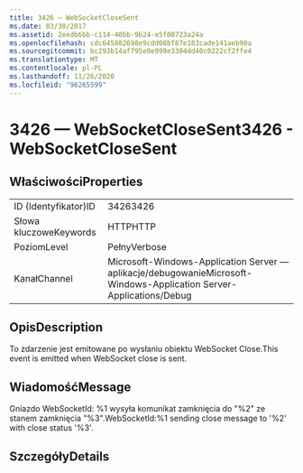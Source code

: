 ```yaml
---
title: 3426 — WebSocketCloseSent
ms.date: 03/30/2017
ms.assetid: 2eedb6bb-c114-40bb-9b24-e5f00723a24a
ms.openlocfilehash: cdc645882698e9cdd08bf87e183cade141aeb90a
ms.sourcegitcommit: bc293b14af795e0e999e3304dd40c0222cf2ffe4
ms.translationtype: MT
ms.contentlocale: pl-PL
ms.lasthandoff: 11/26/2020
ms.locfileid: "96265599"
---
```

# <a name="3426---websocketclosesent"></a><span data-ttu-id="aaf4f-102">3426 — WebSocketCloseSent</span><span class="sxs-lookup"><span data-stu-id="aaf4f-102">3426 - WebSocketCloseSent</span></span>

## <a name="properties"></a><span data-ttu-id="aaf4f-103">Właściwości</span><span class="sxs-lookup"><span data-stu-id="aaf4f-103">Properties</span></span>  
  
|||  
|-|-|  
|<span data-ttu-id="aaf4f-104">ID (Identyfikator)</span><span class="sxs-lookup"><span data-stu-id="aaf4f-104">ID</span></span>|<span data-ttu-id="aaf4f-105">3426</span><span class="sxs-lookup"><span data-stu-id="aaf4f-105">3426</span></span>|  
|<span data-ttu-id="aaf4f-106">Słowa kluczowe</span><span class="sxs-lookup"><span data-stu-id="aaf4f-106">Keywords</span></span>|<span data-ttu-id="aaf4f-107">HTTP</span><span class="sxs-lookup"><span data-stu-id="aaf4f-107">HTTP</span></span>|  
|<span data-ttu-id="aaf4f-108">Poziom</span><span class="sxs-lookup"><span data-stu-id="aaf4f-108">Level</span></span>|<span data-ttu-id="aaf4f-109">Pełny</span><span class="sxs-lookup"><span data-stu-id="aaf4f-109">Verbose</span></span>|  
|<span data-ttu-id="aaf4f-110">Kanał</span><span class="sxs-lookup"><span data-stu-id="aaf4f-110">Channel</span></span>|<span data-ttu-id="aaf4f-111">Microsoft-Windows-Application Server — aplikacje/debugowanie</span><span class="sxs-lookup"><span data-stu-id="aaf4f-111">Microsoft-Windows-Application Server-Applications/Debug</span></span>|  
  
## <a name="description"></a><span data-ttu-id="aaf4f-112">Opis</span><span class="sxs-lookup"><span data-stu-id="aaf4f-112">Description</span></span>  

 <span data-ttu-id="aaf4f-113">To zdarzenie jest emitowane po wysłaniu obiektu WebSocket Close.</span><span class="sxs-lookup"><span data-stu-id="aaf4f-113">This event is emitted when WebSocket close is sent.</span></span>  
  
## <a name="message"></a><span data-ttu-id="aaf4f-114">Wiadomość</span><span class="sxs-lookup"><span data-stu-id="aaf4f-114">Message</span></span>  

 <span data-ttu-id="aaf4f-115">Gniazdo WebSocketId: %1 wysyła komunikat zamknięcia do "%2" ze stanem zamknięcia "%3".</span><span class="sxs-lookup"><span data-stu-id="aaf4f-115">WebSocketId:%1 sending close message to '%2' with close status '%3'.</span></span>  
  
## <a name="details"></a><span data-ttu-id="aaf4f-116">Szczegóły</span><span class="sxs-lookup"><span data-stu-id="aaf4f-116">Details</span></span>
